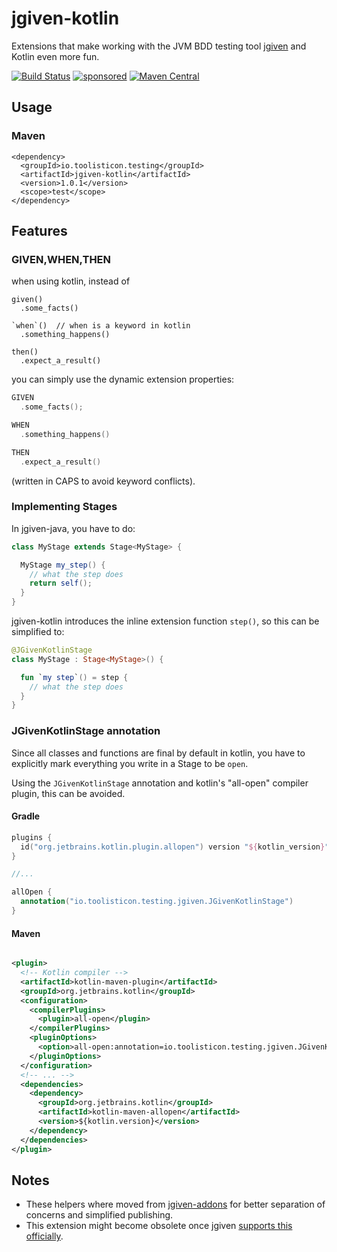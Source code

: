 # jgiven-kotlin

Extensions that make working with the JVM BDD testing tool [jgiven](https://jgiven.org) and Kotlin even more fun.

[![Build Status](https://github.com/toolisticon/jgiven-kotlin/workflows/Development%20branches/badge.svg)](https://github.com/toolisticon/jgiven-kotlin/actions)
[![sponsored](https://img.shields.io/badge/sponsoredBy-Holisticon-RED.svg)](https://holisticon.de/)
[![Maven Central](https://maven-badges.herokuapp.com/maven-central/io.toolisticon.testing/jgiven-kotlin/badge.svg)](https://maven-badges.herokuapp.com/maven-central/io.toolisticon.testing/jgiven-kotlin)

## Usage 

### Maven
```
<dependency>
  <groupId>io.toolisticon.testing</groupId>
  <artifactId>jgiven-kotlin</artifactId>
  <version>1.0.1</version>
  <scope>test</scope>  
</dependency>

```

## Features

### GIVEN,WHEN,THEN

when using kotlin, instead of

```
given()
  .some_facts()

`when`()  // when is a keyword in kotlin
  .something_happens()

then()
  .expect_a_result()

```

you can simply use the dynamic extension properties:

```kotlin
GIVEN
  .some_facts();

WHEN
  .something_happens()

THEN
  .expect_a_result()
```

(written in CAPS to avoid keyword conflicts).

### Implementing Stages

In jgiven-java, you have to do:

```java
class MyStage extends Stage<MyStage> {

  MyStage my_step() {
    // what the step does
    return self();
  }
}
```

jgiven-kotlin introduces the inline extension function `step()`, so this can be simplified to:

```kotlin
@JGivenKotlinStage
class MyStage : Stage<MyStage>() {

  fun `my step`() = step {
    // what the step does
  }
}
```

### JGivenKotlinStage annotation

Since all classes and functions are final by default in kotlin, you have to explicitly mark everything you write in a Stage to be `open`.

Using the `JGivenKotlinStage` annotation and kotlin's "all-open" compiler plugin, this can be avoided.

#### Gradle

```kotlin
plugins {
  id("org.jetbrains.kotlin.plugin.allopen") version "${kotlin_version}"
}

//...

allOpen {
  annotation("io.toolisticon.testing.jgiven.JGivenKotlinStage")
}
```

#### Maven

```xml

<plugin>
  <!-- Kotlin compiler -->
  <artifactId>kotlin-maven-plugin</artifactId>
  <groupId>org.jetbrains.kotlin</groupId>
  <configuration>
    <compilerPlugins>
      <plugin>all-open</plugin>
    </compilerPlugins>
    <pluginOptions>
      <option>all-open:annotation=io.toolisticon.testing.jgiven.JGivenKotlinStage</option>
    </pluginOptions>
  </configuration>
  <!-- ... -->
  <dependencies>
    <dependency>
      <groupId>org.jetbrains.kotlin</groupId>
      <artifactId>kotlin-maven-allopen</artifactId>
      <version>${kotlin.version}</version>
    </dependency>
  </dependencies>
</plugin>
```

## Notes

* These helpers where moved from [jgiven-addons](https://github.com/toolisticon/jgiven-addons) for better separation of concerns and
  simplified publishing.
* This extension might become obsolete once jgiven [supports this officially](https://github.com/TNG/JGiven/pull/407).

